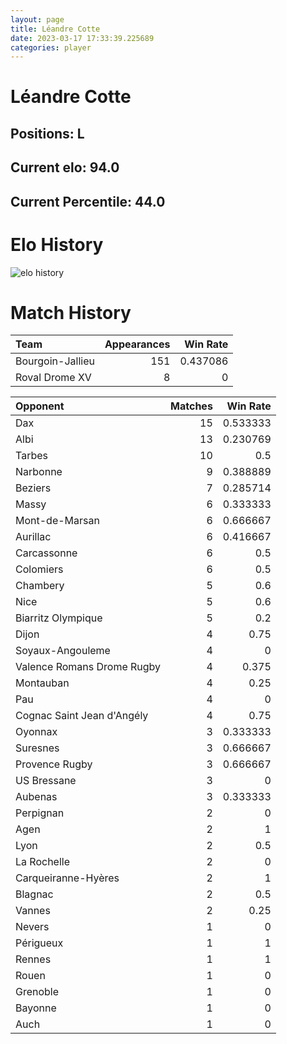 ```yaml
---  
layout: page  
title: Léandre Cotte  
date: 2023-03-17 17:33:39.225689  
categories: player  
---
```

# Léandre Cotte

## Positions: L

## Current elo: 94.0

## Current Percentile: 44.0

# Elo History


![elo history](history_LéandreCotte.png)
# Match History


| Team             |   Appearances |   Win Rate |
|:-----------------|--------------:|-----------:|
| Bourgoin-Jallieu |           151 |   0.437086 |
| Roval Drome XV   |             8 |   0        |

| Opponent                   |   Matches |   Win Rate |
|:---------------------------|----------:|-----------:|
| Dax                        |        15 |   0.533333 |
| Albi                       |        13 |   0.230769 |
| Tarbes                     |        10 |   0.5      |
| Narbonne                   |         9 |   0.388889 |
| Beziers                    |         7 |   0.285714 |
| Massy                      |         6 |   0.333333 |
| Mont-de-Marsan             |         6 |   0.666667 |
| Aurillac                   |         6 |   0.416667 |
| Carcassonne                |         6 |   0.5      |
| Colomiers                  |         6 |   0.5      |
| Chambery                   |         5 |   0.6      |
| Nice                       |         5 |   0.6      |
| Biarritz Olympique         |         5 |   0.2      |
| Dijon                      |         4 |   0.75     |
| Soyaux-Angouleme           |         4 |   0        |
| Valence Romans Drome Rugby |         4 |   0.375    |
| Montauban                  |         4 |   0.25     |
| Pau                        |         4 |   0        |
| Cognac Saint Jean d'Angély |         4 |   0.75     |
| Oyonnax                    |         3 |   0.333333 |
| Suresnes                   |         3 |   0.666667 |
| Provence Rugby             |         3 |   0.666667 |
| US Bressane                |         3 |   0        |
| Aubenas                    |         3 |   0.333333 |
| Perpignan                  |         2 |   0        |
| Agen                       |         2 |   1        |
| Lyon                       |         2 |   0.5      |
| La Rochelle                |         2 |   0        |
| Carqueiranne-Hyères        |         2 |   1        |
| Blagnac                    |         2 |   0.5      |
| Vannes                     |         2 |   0.25     |
| Nevers                     |         1 |   0        |
| Périgueux                  |         1 |   1        |
| Rennes                     |         1 |   1        |
| Rouen                      |         1 |   0        |
| Grenoble                   |         1 |   0        |
| Bayonne                    |         1 |   0        |
| Auch                       |         1 |   0        |